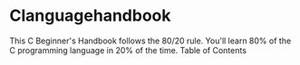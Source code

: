 # Clanguagehandbook
This C Beginner's Handbook follows the 80/20 rule. You'll learn 80% of the C programming language in 20% of the time.
Table of Contents
